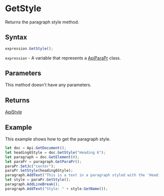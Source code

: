 # GetStyle

Returns the paragraph style method.

## Syntax

```javascript
expression.GetStyle();
```

`expression` - A variable that represents a [ApiParaPr](../ApiParaPr.md) class.

## Parameters

This method doesn't have any parameters.

## Returns

[ApiStyle](../../ApiStyle/ApiStyle.md)

## Example

This example shows how to get the paragraph style.

```javascript editor-docx
let doc = Api.GetDocument();
let heading6Style = doc.GetStyle("Heading 6");
let paragraph = doc.GetElement(0);
let paraPr = paragraph.GetParaPr();
paraPr.SetJc("center");
paraPr.SetStyle(heading6Style);
paragraph.AddText("This is a text in a paragraph styled with the 'Heading 6' style.");
let style = paraPr.GetStyle();
paragraph.AddLineBreak();
paragraph.AddText("Style: " + style.GetName());
```
